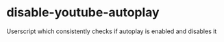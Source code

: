 # disable-youtube-autoplay
Userscript which consistently checks if autoplay is enabled and disables it
